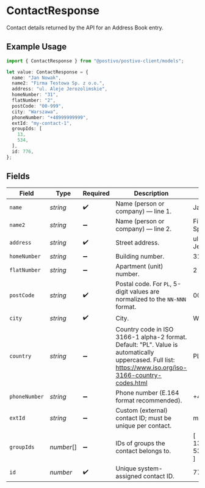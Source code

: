 # ContactResponse

Contact details returned by the API for an Address Book entry.

## Example Usage

```typescript
import { ContactResponse } from "@postivo/postivo-client/models";

let value: ContactResponse = {
  name: "Jan Nowak",
  name2: "Firma Testowa Sp. z o.o.",
  address: "ul. Aleje Jerozolimskie",
  homeNumber: "31",
  flatNumber: "2",
  postCode: "00-999",
  city: "Warszawa",
  phoneNumber: "+48999999999",
  extId: "my-contact-1",
  groupIds: [
    13,
    534,
  ],
  id: 776,
};
```

## Fields

| Field                                                                                                                                                   | Type                                                                                                                                                    | Required                                                                                                                                                | Description                                                                                                                                             | Example                                                                                                                                                 |
| ------------------------------------------------------------------------------------------------------------------------------------------------------- | ------------------------------------------------------------------------------------------------------------------------------------------------------- | ------------------------------------------------------------------------------------------------------------------------------------------------------- | ------------------------------------------------------------------------------------------------------------------------------------------------------- | ------------------------------------------------------------------------------------------------------------------------------------------------------- |
| `name`                                                                                                                                                  | *string*                                                                                                                                                | :heavy_check_mark:                                                                                                                                      | Name (person or company) — line 1.                                                                                                                      | Jan Nowak                                                                                                                                               |
| `name2`                                                                                                                                                 | *string*                                                                                                                                                | :heavy_minus_sign:                                                                                                                                      | Name (person or company) — line 2.                                                                                                                      | Firma Testowa Sp. z o.o.                                                                                                                                |
| `address`                                                                                                                                               | *string*                                                                                                                                                | :heavy_check_mark:                                                                                                                                      | Street address.                                                                                                                                         | ul. Aleje Jerozolimskie                                                                                                                                 |
| `homeNumber`                                                                                                                                            | *string*                                                                                                                                                | :heavy_minus_sign:                                                                                                                                      | Building number.                                                                                                                                        | 31                                                                                                                                                      |
| `flatNumber`                                                                                                                                            | *string*                                                                                                                                                | :heavy_minus_sign:                                                                                                                                      | Apartment (unit) number.                                                                                                                                | 2                                                                                                                                                       |
| `postCode`                                                                                                                                              | *string*                                                                                                                                                | :heavy_check_mark:                                                                                                                                      | Postal code. For `PL`, 5-digit values are normalized to the `NN-NNN` format.                                                                            | 00-999                                                                                                                                                  |
| `city`                                                                                                                                                  | *string*                                                                                                                                                | :heavy_check_mark:                                                                                                                                      | City.                                                                                                                                                   | Warszawa                                                                                                                                                |
| `country`                                                                                                                                               | *string*                                                                                                                                                | :heavy_minus_sign:                                                                                                                                      | Country code in ISO 3166-1 alpha-2 format. Default: "PL". Value is automatically uppercased. Full list: https://www.iso.org/iso-3166-country-codes.html | PL                                                                                                                                                      |
| `phoneNumber`                                                                                                                                           | *string*                                                                                                                                                | :heavy_minus_sign:                                                                                                                                      | Phone number (E.164 format recommended).                                                                                                                | +48999999999                                                                                                                                            |
| `extId`                                                                                                                                                 | *string*                                                                                                                                                | :heavy_minus_sign:                                                                                                                                      | Custom (external) contact ID; must be unique per contact.                                                                                               | my-contact-1                                                                                                                                            |
| `groupIds`                                                                                                                                              | *number*[]                                                                                                                                              | :heavy_minus_sign:                                                                                                                                      | IDs of groups the contact belongs to.                                                                                                                   | [<br/>13,<br/>534<br/>]                                                                                                                                 |
| `id`                                                                                                                                                    | *number*                                                                                                                                                | :heavy_check_mark:                                                                                                                                      | Unique system-assigned contact ID.                                                                                                                      | 776                                                                                                                                                     |